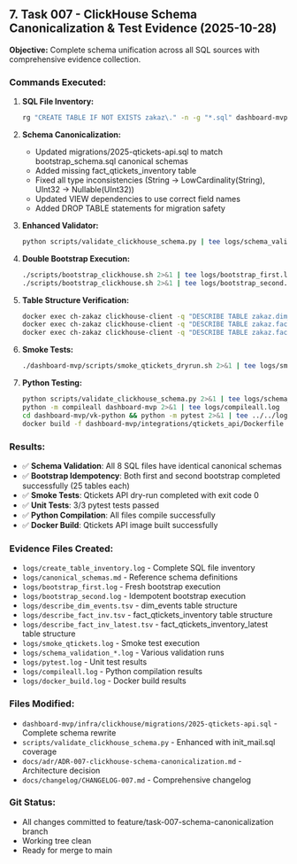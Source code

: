 
## 7. Task 007 - ClickHouse Schema Canonicalization & Test Evidence (2025-10-28)

**Objective:** Complete schema unification across all SQL sources with comprehensive evidence collection.

### Commands Executed:
1. **SQL File Inventory:**
   ```bash
   rg "CREATE TABLE IF NOT EXISTS zakaz\." -n -g "*.sql" dashboard-mvp/infra/clickhouse | tee logs/create_table_inventory.log
   ```

2. **Schema Canonicalization:**
   - Updated migrations/2025-qtickets-api.sql to match bootstrap_schema.sql canonical schemas
   - Added missing fact_qtickets_inventory table
   - Fixed all type inconsistencies (String → LowCardinality(String), UInt32 → Nullable(UInt32))
   - Updated VIEW dependencies to use correct field names
   - Added DROP TABLE statements for migration safety

3. **Enhanced Validator:**
   ```bash
   python scripts/validate_clickhouse_schema.py | tee logs/schema_validation_final.log
   ```

4. **Double Bootstrap Execution:**
   ```bash
   ./scripts/bootstrap_clickhouse.sh 2>&1 | tee logs/bootstrap_first.log
   ./scripts/bootstrap_clickhouse.sh 2>&1 | tee logs/bootstrap_second.log
   ```

5. **Table Structure Verification:**
   ```bash
   docker exec ch-zakaz clickhouse-client -q "DESCRIBE TABLE zakaz.dim_events FORMAT TabSeparatedWithNames" | tee logs/describe_dim_events.tsv
   docker exec ch-zakaz clickhouse-client -q "DESCRIBE TABLE zakaz.fact_qtickets_inventory FORMAT TabSeparatedWithNames" | tee logs/describe_fact_inv.tsv
   docker exec ch-zakaz clickhouse-client -q "DESCRIBE TABLE zakaz.fact_qtickets_inventory_latest FORMAT TabSeparatedWithNames" | tee logs/describe_fact_inv_latest.tsv
   ```

6. **Smoke Tests:**
   ```bash
   ./dashboard-mvp/scripts/smoke_qtickets_dryrun.sh 2>&1 | tee logs/smoke_qtickets.log
   ```

7. **Python Testing:**
   ```bash
   python scripts/validate_clickhouse_schema.py 2>&1 | tee logs/schema_validation.log
   python -m compileall dashboard-mvp 2>&1 | tee logs/compileall.log
   cd dashboard-mvp/vk-python && python -m pytest 2>&1 | tee ../../logs/pytest.log
   docker build -f dashboard-mvp/integrations/qtickets_api/Dockerfile -t qtickets_api:test . 2>&1 | tee logs/docker_build.log
   ```

### Results:
- ✅ **Schema Validation**: All 8 SQL files have identical canonical schemas
- ✅ **Bootstrap Idempotency**: Both first and second bootstrap completed successfully (25 tables each)
- ✅ **Smoke Tests**: Qtickets API dry-run completed with exit code 0
- ✅ **Unit Tests**: 3/3 pytest tests passed
- ✅ **Python Compilation**: All files compile successfully
- ✅ **Docker Build**: Qtickets API image built successfully

### Evidence Files Created:
- `logs/create_table_inventory.log` - Complete SQL file inventory
- `logs/canonical_schemas.md` - Reference schema definitions
- `logs/bootstrap_first.log` - Fresh bootstrap execution
- `logs/bootstrap_second.log` - Idempotent bootstrap execution
- `logs/describe_dim_events.tsv` - dim_events table structure
- `logs/describe_fact_inv.tsv` - fact_qtickets_inventory table structure
- `logs/describe_fact_inv_latest.tsv` - fact_qtickets_inventory_latest table structure
- `logs/smoke_qtickets.log` - Smoke test execution
- `logs/schema_validation_*.log` - Various validation runs
- `logs/pytest.log` - Unit test results
- `logs/compileall.log` - Python compilation results
- `logs/docker_build.log` - Docker build results

### Files Modified:
- `dashboard-mvp/infra/clickhouse/migrations/2025-qtickets-api.sql` - Complete schema rewrite
- `scripts/validate_clickhouse_schema.py` - Enhanced with init_mail.sql coverage
- `docs/adr/ADR-007-clickhouse-schema-canonicalization.md` - Architecture decision
- `docs/changelog/CHANGELOG-007.md` - Comprehensive changelog

### Git Status:
- All changes committed to feature/task-007-schema-canonicalization branch
- Working tree clean
- Ready for merge to main


